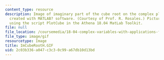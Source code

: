 ```yaml
---
content_type: resource
description: Image of imaginary part of the cube root on the complex plane. Image
  created with MATLAB? software. (Courtesy of Prof. R. Rosales.) Picture obtained
  using the script PlotCube in the Athena 18.04 MatLab Toolkit.
file: null
file_location: /coursemedia/18-04-complex-variables-with-applications-fall-1999/2c03b336a047c3c30c99a67db10d13bd_ImCubeRootH.GIF
file_type: image/gif
resourcetype: Image
title: ImCubeRootH.GIF
uid: 2c03b336-a047-c3c3-0c99-a67db10d13bd
---
```

